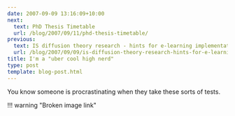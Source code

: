 ```yaml
---
date: 2007-09-09 13:16:09+10:00
next:
  text: PhD Thesis Timetable
  url: /blog/2007/09/11/phd-thesis-timetable/
previous:
  text: IS diffusion theory research - hints for e-learning implementation
  url: /blog/2007/09/09/is-diffusion-theory-research-hints-for-e-learning-implementation/
title: I'm a "uber cool high nerd"
type: post
template: blog-post.html
---
```

You know someone is procrastinating when they take these sorts of tests.


!!! warning "Broken image link"